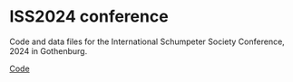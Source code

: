 # ISS2024 conference

Code and data files for the International Schumpeter Society Conference, 2024 in Gothenburg.

[Code](https://github.com/insyspo/iss2024/blob/main/Innovation_and_knowledge_BR.ipynb)
